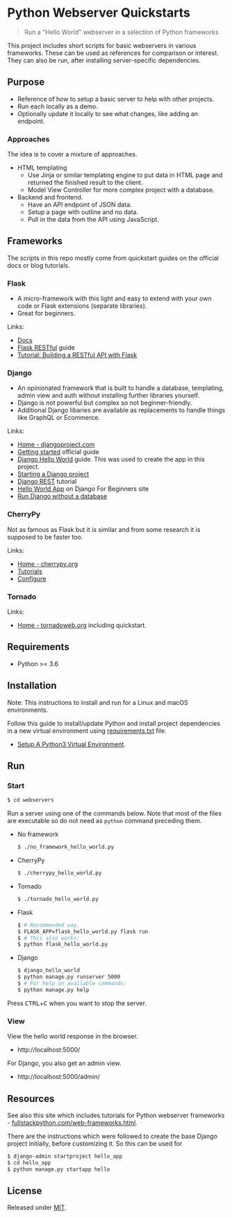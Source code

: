 # Python Webserver Quickstarts
> Run a "Hello World" webserver in a selection of Python frameworks

This project includes short scripts for basic webservers in various frameworks. These can be used as references for comparison or interest. They can also be run, after installing server-specific dependencies.


## Purpose

- Reference of how to setup a basic server to help with other projects.
- Run each locally as a demo.
- Optionally update it locally to see what changes, like adding an endpoint.


### Approaches

The idea is to cover a mixture of approaches.

- HTML templating
   - Use Jinja or similar templating engine to put data in HTML page and returned the finished result to the client.
   - Model View Controller for more complex project with a database.
- Backend and frontend.
   - Have an API endpoint of JSON data.
   - Setup a page with outline and no data.
   - Pull in the data from the API using JavaScript.


## Frameworks

The scripts in this repo mostly come from quickstart guides on the official docs or blog tutorials.


### Flask

* A micro-framework with this light and easy to extend with your own code or Flask extensions (separate libraries).
* Great for beginners.

Links:

* [Docs](https://flask.palletsprojects.com/en/master/)
* [Flask RESTful](https://flask-restful.readthedocs.io/en/latest/) guide
* [Tutorial: Building a RESTful API with Flask](https://kite.com/blog/python/flask-restful-api-tutorial/)


### Django

* An opinionated framework that is built to handle a database, templating, admin view and auth without installing further libraries yourself.
* Django is not powerful but complex so not beginner-friendly. 
* Additional Django libaries are available as replacements to handle things like GraphQL or Ecommerce.

Links:

* [Home - djangoproject.com](https://djangoproject.com)
* [Getting started](https://www.djangoproject.com/start/) official guide
* [Django Hello World](https://pythonprogramminglanguage.com/django-hello-world/) guide. This was used to create the app in this project.
* [Starting a Django project](https://realpython.com/django-setup/#create-an-app)
* [Django REST](https://www.django-rest-framework.org/tutorial/quickstart/) tutorial
* [Hello World App](https://djangoforbeginners.com/hello-world/) on Django For Beginners site
* [Run Django without a database](http://www.librador.com/2011/05/23/How-to-run-Django-tests-without-a-database/)


### CherryPy

Not as famous as Flask but it is similar and from some research it is supposed to be faster too.

Links:

* [Home - cherrypy.org](https://cherrypy.org/)
* [Tutorials](https://docs.cherrypy.org/en/latest/tutorials.html#)
* [Configure](https://docs.cherrypy.org/en/latest/config.html)


### Tornado

Links:

- [Home - tornadoweb.org](https://www.tornadoweb.org/en/stable/index.html#) including quickstart.

## Requirements


- Python >= 3.6


## Installation

Note: This instructions to install and run for a Linux and macOS environments.


Follow this guide to install/update Python and install project dependencies in a new virtual environment using [requirements.txt](/requirements.txt) file.

- [Setup A Python3 Virtual Environment](https://gist.github.com/MichaelCurrin/3a4d14ba1763b4d6a1884f56a01412b7).


## Run

### Start

```bash
$ cd webservers
```

Run a server using one of the commands below. Note that most of the files are executable so do not need as `python` command preceding them.

- No framework
    ```bash
    $ ./no_framework_hello_world.py
    ```
- CherryPy
    ```bash
    $ ./cherrypy_hello_world.py
    ```
- Tornado
    ```bash
    $ ./tornado_hello_world.py
    ```
- Flask
    ```bash
    $ # Recommended way.
    $ FLASK_APP=flask_hello_world.py flask run
    $ # This also works:
    $ python flask_hello_world.py
    ```
- Django
    ```bash
    $ django_hello_world
    $ python manage.py runserver 5000
    $ # For help on available commands:
    $ python manage.py help
    ```

Press <kbd>CTRL</kbd>+<kbd>C</kbd> when you want to stop the server.


### View

View the hello world response in the browser.

- http://localhost:5000/


For Django, you also get an admin view.

- http://localhost:5000/admin/


## Resources

See also this site which includes tutorials for Python webserver frameworks - [fullstackpython.com/web-frameworks.html](https://www.fullstackpython.com/web-frameworks.html).


There are the instructions which were followed to create the base Django project initially, before customizing it. So this can be used for 

```bash
$ django-admin startproject hello_app
$ cd hello_app
$ python manage.py startapp hello
```


## License

Released under [MIT](/LICENSE).
